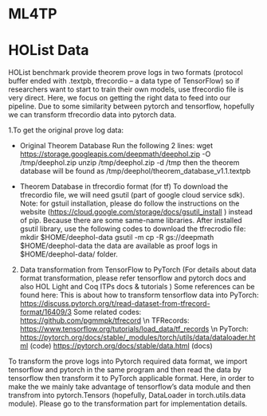 # ML4TP

# HOList Data
HOList benchmark provide theorem prove logs in two formats (protocol buffer ended with .textpb, tfrecordio – a data type of TensorFlow) so if researchers want to start to train their own models, use tfrecordio file is very direct. Here, we focus on getting the right data to feed into our pipeline. Due to some similarity between pytorch and tensorflow, hopefully we can transform tfrecordio data into pytorch data. 

1.To get the original prove log data:
-	Original Theorem Database 
Run the following 2 lines:
wget https://storage.googleapis.com/deepmath/deephol.zip -O /tmp/deephol.zip
unzip /tmp/deephol.zip -d /tmp
then the theorem database will be found as /tmp/deephol/theorem_database_v1.1.textpb

-	Theorem Database in tfrecordio format (for tf) 
To download the tfrecordio file, we will need gsutil (part of google cloud service sdk). Note: for gstuil installation, please do follow the instructions on the website (https://cloud.google.com/storage/docs/gsutil_install ) instead of pip. Because there are some same-name libraries. 
After installed gsutil library, use the following codes to download the tfrecrodio file:
mkdir $HOME/deephol-data
gsutil -m cp -R gs://deepmath $HOME/deephol-data
	the data are available as proof logs in $HOME/deephol-data/ folder. 
	
2. Data transformation from TensorFlow to PyTorch
(For details about data format transformation, please refer tensorflow and pytorch docs and also HOL Light and Coq ITPs docs & tutorials )
Some references can be found here: 
This is about how to transform tensorflow data into PyTorch: https://discuss.pytorch.org/t/read-dataset-from-tfrecord-format/16409/3 
Some related codes: https://github.com/pgmmpk/tfrecord \n
TFRecords: https://www.tensorflow.org/tutorials/load_data/tf_records \n
PyTorch: https://pytorch.org/docs/stable/_modules/torch/utils/data/dataloader.html (code)
https://pytorch.org/docs/stable/data.html (docs)


To transform the prove logs into Pytorch required data format, we import tensorflow and pytorch in the same program and then read the data by tensorflow then transform it to PyTorch applicable format. Here, in order to make the we mainly take advantage of tensorflow’s data module and then transfrom into pytorch.Tensors (hopefully, DataLoader in torch.utils.data module). Please go to the transformation part for implementation details. 

